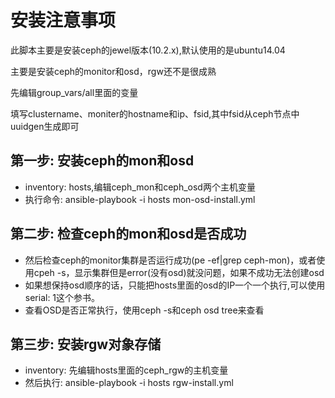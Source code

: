安装注意事项
========

此脚本主要是安装ceph的jewel版本(10.2.x),默认使用的是ubuntu14.04

主要是安装ceph的monitor和osd，rgw还不是很成熟

先编辑group_vars/all里面的变量

填写clustername、moniter的hostname和ip、fsid,其中fsid从ceph节点中uuidgen生成即可


第一步: 安装ceph的mon和osd
--------------

* inventory: hosts,编辑ceph_mon和ceph_osd两个主机变量
* 执行命令: ansible-playbook -i hosts mon-osd-install.yml

第二步: 检查ceph的mon和osd是否成功
--------------

* 然后检查ceph的monitor集群是否运行成功(pe -ef|grep ceph-mon)，或者使用cpeh -s，显示集群但是error(没有osd)就没问题，如果不成功无法创建osd
* 如果想保持osd顺序的话，只能把hosts里面的osd的IP一个一个执行,可以使用serial: 1这个参书。
* 查看OSD是否正常执行，使用ceph -s和ceph osd tree来查看


第三步: 安装rgw对象存储
--------------

* inventory: 先编辑hosts里面的ceph_rgw的主机变量
* 然后执行: ansible-playbook -i hosts rgw-install.yml
